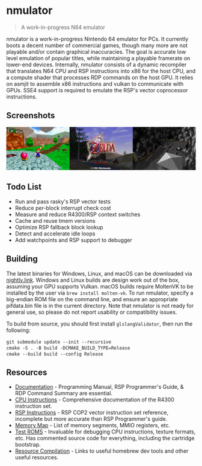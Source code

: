 # nmulator
> A work-in-progress N64 emulator

nmulator is a work-in-progress Nintendo 64 emulator for PCs. It currently boots a decent number of commercial games, though many more are not playable and/or contain graphical inaccuracies. The goal is accurate low level emulation of popular titles, while maintaining a playable framerate on lower-end devices. Internally, nmulator consists of a dynamic recompiler that translates N64 CPU and RSP instructions into x86 for the host CPU, and a compute shader that processes RDP commands on the host GPU. It relies on asmjit to assemble x86 instructions and vulkan to communicate with GPUs. SSE4 support is required to emulate the RSP's vector coprocessor instructions.

## Screenshots
![screenshots](screenshots.png)

## Todo List
- Run and pass rasky's RSP vector tests
- Reduce per-block interrupt check cost
- Measure and reduce R4300/RSP context switches
- Cache and reuse tmem versions
- Optimize RSP fallback block lookup
- Detect and accelerate idle loops
- Add watchpoints and RSP support to debugger

## Building
The latest binaries for Windows, Linux, and macOS can be downloaded via [nightly.link](https://nightly.link/CQCumbers/nmulator/workflows/build/master). Windows and Linux builds are design work out of the box, assuming your GPU supports Vulkan. macOS builds require MoltenVK to be installed by the user via `brew install molten-vk`. To run nmulator, specify a big-endian ROM file on the command line, and ensure an appropriate pifdata.bin file is in the current directory. Note that nmulator is not ready for general use, so please do not report usability or compatibility issues.

To build from source, you should first install `glslangValidator`, then run the following:

```
git submodule update --init --recursive
cmake -S . -B build -DCMAKE_BUILD_TYPE=Release
cmake --build build --config Release
```

## Resources
- [Documentation](https://ultra64.ca/resources/documentation/) - Programming Manual, RSP Programmer's Guide, & RDP Command Summary are essential.
- [CPU Instructions](http://datasheets.chipdb.org/NEC/Vr-Series/Vr43xx/U10504EJ7V0UMJ1.pdf) - Comprehensive documentation of the R4300 instruction set.
- [RSP Instructions](https://github.com/rasky/r64emu/blob/master/doc/rsp.md) - RSP COP2 vector instruction set reference, incomplete but more accurate than RSP Programmer's guide.
- [Memory Map](https://github.com/mikeryan/n64dev/blob/master/docs/n64ops/n64ops%23h.txt) - List of memory segments, MMIO registers, etc.
- [Test ROMS](https://github.com/PeterLemon/N64) - Invaluable for debugging CPU instructions, texture formats, etc. Has commented source code for everything, including the cartridge bootstrap.
- [Resource Compilation](https://github.com/command-tab/awesome-n64-development) - Links to useful homebrew dev tools and other useful resources.
